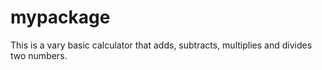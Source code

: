 # mypackage

This is a vary basic calculator that adds, subtracts, multiplies and divides two numbers.
